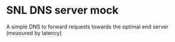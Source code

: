 # SNL DNS server mock
A simple DNS to forward requests towards the optimal end server (measured by latency)